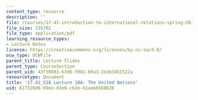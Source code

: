 ```yaml
---
content_type: resource
description: ''
file: /courses/17-41-introduction-to-international-relations-spring-2018/617320d699eed3e9cb2e61aeb6568b26_MIT17_41S18_lec18a.pdf
file_size: 155702
file_type: application/pdf
learning_resource_types:
- Lecture Notes
license: https://creativecommons.org/licenses/by-nc-sa/4.0/
ocw_type: OCWFile
parent_title: Lecture Slides
parent_type: CourseSection
parent_uid: 43f38083-b3d6-f981-b9a3-2e163451522a
resourcetype: Document
title: '17.41_S18 Lecture 18A: The United Nations'
uid: 617320d6-99ee-d3e9-cb2e-61aeb6568b26
---
```

